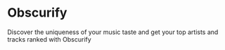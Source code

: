 # Obscurify
Discover the uniqueness of your music taste and get your top artists and tracks ranked with Obscurify
